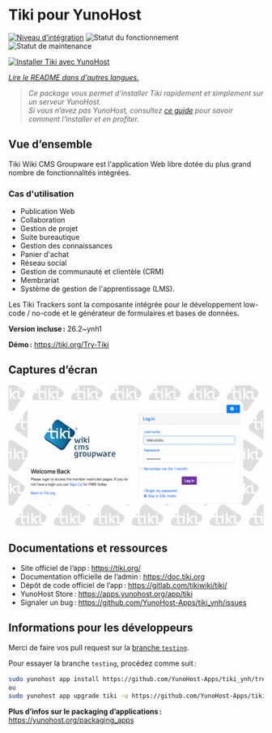 <!--
Nota bene : ce README est automatiquement généré par <https://github.com/YunoHost/apps/tree/master/tools/readme_generator>
Il NE doit PAS être modifié à la main.
-->

# Tiki pour YunoHost

[![Niveau d’intégration](https://dash.yunohost.org/integration/tiki.svg)](https://dash.yunohost.org/appci/app/tiki) ![Statut du fonctionnement](https://ci-apps.yunohost.org/ci/badges/tiki.status.svg) ![Statut de maintenance](https://ci-apps.yunohost.org/ci/badges/tiki.maintain.svg)

[![Installer Tiki avec YunoHost](https://install-app.yunohost.org/install-with-yunohost.svg)](https://install-app.yunohost.org/?app=tiki)

*[Lire le README dans d'autres langues.](./ALL_README.md)*

> *Ce package vous permet d’installer Tiki rapidement et simplement sur un serveur YunoHost.*  
> *Si vous n’avez pas YunoHost, consultez [ce guide](https://yunohost.org/install) pour savoir comment l’installer et en profiter.*

## Vue d’ensemble

Tiki Wiki CMS Groupware est l'application Web libre dotée du plus grand nombre de fonctionnalités intégrées.

### Cas d'utilisation
- Publication Web
- Collaboration
- Gestion de projet
- Suite bureautique
- Gestion des connaissances
- Panier d'achat
- Réseau social
- Gestion de communauté et clientèle (CRM)
- Membrariat
- Système de gestion de l'apprentissage (LMS).

Les Tiki Trackers sont la composante intégrée pour le développement low-code / no-code et le générateur de formulaires et bases de données.


**Version incluse :** 26.2~ynh1

**Démo :** <https://tiki.org/Try-Tiki>

## Captures d’écran

![Capture d’écran de Tiki](./doc/screenshots/Screenshot.png)

## Documentations et ressources

- Site officiel de l’app : <https://tiki.org/>
- Documentation officielle de l’admin : <https://doc.tiki.org>
- Dépôt de code officiel de l’app : <https://gitlab.com/tikiwiki/tiki/>
- YunoHost Store : <https://apps.yunohost.org/app/tiki>
- Signaler un bug : <https://github.com/YunoHost-Apps/tiki_ynh/issues>

## Informations pour les développeurs

Merci de faire vos pull request sur la [branche `testing`](https://github.com/YunoHost-Apps/tiki_ynh/tree/testing).

Pour essayer la branche `testing`, procédez comme suit :

```bash
sudo yunohost app install https://github.com/YunoHost-Apps/tiki_ynh/tree/testing --debug
ou
sudo yunohost app upgrade tiki -u https://github.com/YunoHost-Apps/tiki_ynh/tree/testing --debug
```

**Plus d’infos sur le packaging d’applications :** <https://yunohost.org/packaging_apps>
